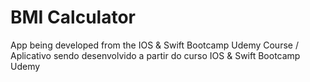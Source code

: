 # BMI Calculator
 App being developed from the IOS & Swift Bootcamp Udemy Course / Aplicativo sendo desenvolvido a partir do curso IOS & Swift Bootcamp Udemy

